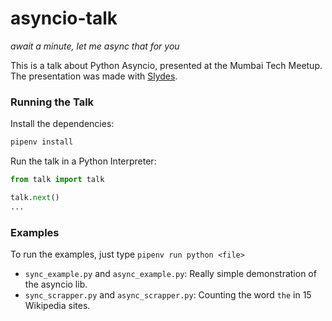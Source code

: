 # asyncio-talk

*await a minute, let me async that for you*

This is a talk about Python Asyncio, presented at the Mumbai Tech Meetup. The presentation was made with [Slydes](https://github.com/jonatasbaldin/slydes). 

### Running the Talk
Install the dependencies:
```bash
pipenv install
```

Run the talk in a Python Interpreter:
```python
from talk import talk

talk.next()
...
```

### Examples
To run the examples, just type `pipenv run python <file>`

* `sync_example.py` and `async_example.py`: Really simple demonstration of the asyncio lib.
* `sync_scrapper.py` and `async_scrapper.py`: Counting the word `the` in 15 Wikipedia sites.
